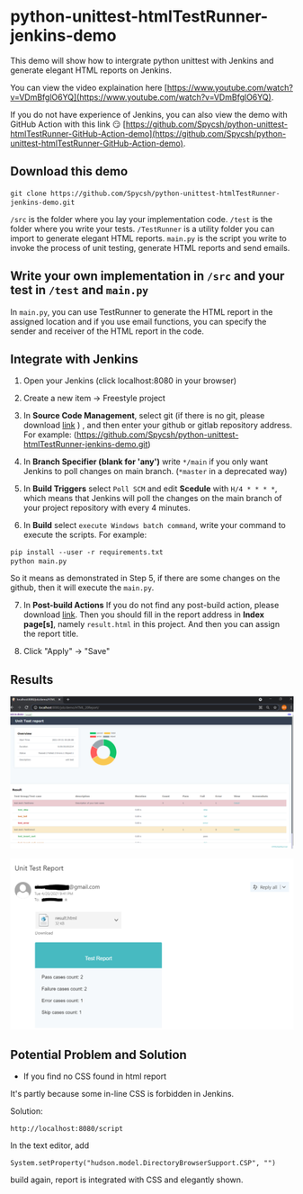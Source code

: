 # python-unittest-htmlTestRunner-jenkins-demo

This demo will show how to intergrate python unittest with Jenkins and generate elegant HTML reports on Jenkins.

You can view the video explaination here [https://www.youtube.com/watch?v=VDmBfglO6YQ](https://www.youtube.com/watch?v=VDmBfglO6YQ).

If you do not have experience of Jenkins, you can also view the demo with GitHub Action with this link :smirk: [https://github.com/Spycsh/python-unittest-htmlTestRunner-GitHub-Action-demo](https://github.com/Spycsh/python-unittest-htmlTestRunner-GitHub-Action-demo).

## Download this demo
```
git clone https://github.com/Spycsh/python-unittest-htmlTestRunner-jenkins-demo.git
```

`/src` is the folder where you lay your implementation code.
`/test` is the folder where you write your tests.
`/TestRunner` is a utility folder you can import to generate elegant HTML reports.
`main.py` is the script you write to invoke the process of unit testing, generate HTML reports and send emails.

## Write your own implementation in `/src` and your test in `/test` and `main.py`

In `main.py`, you can use TestRunner to generate the HTML report in the assigned location and if you use email functions, you can specify the sender and receiver of the HTML report in the code.

## Integrate with Jenkins

1. Open your Jenkins (click localhost:8080 in your browser)

2. Create a new item -> Freestyle project

3. In **Source Code Management**, select git (if there is no git, please download [link](https://plugins.jenkins.io/git/) ) , and then enter your github or gitlab repository address. For example: (https://github.com/Spycsh/python-unittest-htmlTestRunner-jenkins-demo.git)

4. In **Branch Specifier (blank for 'any')**
write `*/main` if you only want Jenkins to poll changes on main branch. (`*master` in a deprecated way)

5. In **Build Triggers**
select `Poll SCM` and edit **Scedule** with `H/4 * * * *`, which means that Jenkins will poll the changes on the main branch of your project repository with every 4 minutes.

6. In **Build**
select `execute Windows batch command`, write your command to execute the scripts.
For example: 
```
pip install --user -r requirements.txt
python main.py
```
So it means as demonstrated in Step 5, if there are some changes on the github, then it will execute the `main.py`.

7. In **Post-build Actions**
If you do not find any post-build action, please download [link](https://plugins.jenkins.io/htmlpublisher/).
Then you should fill in the report address in **Index page[s]**, namely `result.html` in this project.
And then you can assign the report title.

8. Click "Apply" -> "Save"


## Results

![result1](./README/result1.PNG)

![result2](./README/result2.PNG)

## Potential Problem and Solution
* If you find no CSS found in html report

It's partly because some in-line CSS is forbidden in Jenkins.  

Solution:
```
http://localhost:8080/script
```
In the text editor, add
```
System.setProperty("hudson.model.DirectoryBrowserSupport.CSP", "")
```
build again, report is integrated with CSS and elegantly shown.
